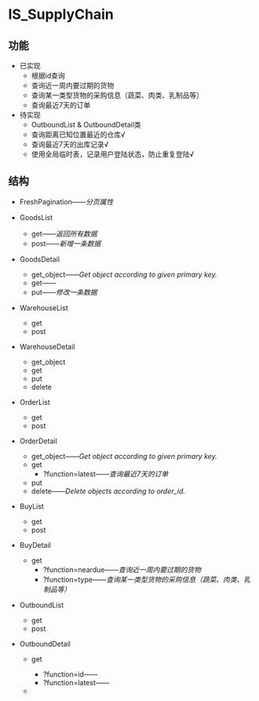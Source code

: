 # IS_SupplyChain

## 功能

- 已实现
    - 根据id查询
    - 查询近一周内要过期的货物
    - 查询某一类型货物的采购信息（蔬菜、肉类、乳制品等）
    - 查询最近7天的订单
- 待实现
    - OutboundList & OutboundDetail类
    - 查询距离已知位置最近的仓库√
    - 查询最近7天的出库记录√
    - 使用全局临时表，记录用户登陆状态，防止重复登陆√

## 结构

- FreshPagination——*分页属性*
- GoodsList
    - get——*返回所有数据*
    - post——*新增一条数据*
- GoodsDetail
    - get_object——*Get object according to given primary key.*
    - get——
    - put——*修改一条数据*
- WarehouseList
    - get
    - post
- WarehouseDetail
    - get_object
    - get
    - put
    - delete
- OrderList
    - get
    - post
- OrderDetail
    - get_object——*Get object according to given primary key.*
    - get
        - ?function=latest——*查询最近7天的订单*
    - put
    - delete——*Delete objects according to order_id.*
- BuyList
    - get
    - post
- BuyDetail
    - get
        - ?function=neardue——*查询近一周内要过期的货物*
        - ?function=type——*查询某一类型货物的采购信息（蔬菜、肉类、乳制品等）*

- OutboundList

    - get
    - post

- OutboundDetail

    - get
        - ?function=id——
        - ?function=latest——

    - 
